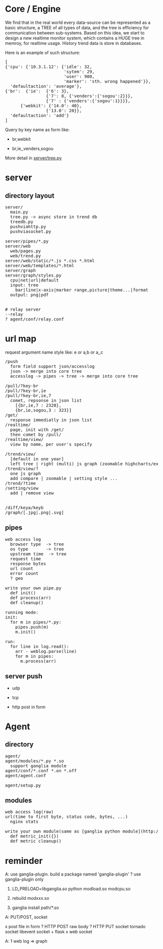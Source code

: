 
Core / Engine
=============
We find that in the real world every data-source can be represented as a basic structure, a TREE of all types of data, and the tree is efficiency for communication between sub-systems. Based on this idea, we start to design a new realtime monitor system, which contains a HUGE tree in memroy, for realtime usage. History trend data is store in databases.

Here is an example of such structure:
<pre>
[
{'cpu': {'10.3.1.12': {'idle': 32,
                       'sytem': 29,
                       'user': 900,
                       'marker': 'sth. wrong happened'}},
  'defaultaction': 'average'},
{'br':  {'ie':  {'6': 3},
                {'7': 8, {'venders':{'sogou':2}}},
                {'7' : {'venders':{'sogou':1}}}},
      {'webkit': {'14.0': 40},
                {'13.0': 20}},
  'defaultaction': 'add'}
]
</pre>

Query by key name as form like:

* br,webkit

* br,ie,,venders,sogou


More detail in [server/tree.py](blob/master/server/tree.py)



server
======
directory layout
-----------------
<pre>
server/
  main.py
  tree.py -> async store in trend db
  treedb.py
  pushviahttp.py
  pushviasocket.py

server/pipes/*.py
server/web
  web/pages.py
  web/trend.py
server/web/static/*.js *.css *.html
server/web/templates/*.html
server/graph
server/graph/styles.py
  cpu|net|url|default
  input: tree
    bar|line|x-axis|marker range,picture|theme...|format
  output: png|pdf


# relay server
--relay
? agent/conf/relay.conf
</pre>

url map
=======
request argument name style like: e or a,b or a,,c
<pre>
/push
  form field support json/accesslog
  json -> merge into core tree
  accesslog -> pipes -> tree -> merge into core tree

/pull/?key-br
/pull/?key-br,ie
/pull/?key-br,ie,7
  comet, repsonse in json list
    [{br,ie,7 : 2328},
    {br,ie,sogou,3 : 323}]
/get/<name>
  response immediatly in json list
/realtime/<key>
  page, init with /get/<key>
  then comet by /pull/<key>
/realtime/view/<key>
  view by name, per user's specify

/trend/view/
  [default in one year]
  left tree | right (multi) js graph (zoomable highcharts/examples/dynamic-master-detail.htm)
/trend/view/<name>?
  one js graph
  add compare | zoomable | setting style ...
/trend/<name>?time
/setting/view
  add | remove view


/diff/keya/keyb
/graph/<name>[.jpg|.png|.svg]
</pre>

pipes
------
<pre>web access log
  browser type  -> tree
  os type       -> tree
  upstream time  -> tree
  request time
  response bytes
  url count
  error count
  ? geo

write your own pipe.py
  def init()
  def process(arr)
  def cleanup()

running mode:
init:
  for m in pipes/*.py:
    pipes.push(m)
    m.init()

run:
  for line in log.read():
    arr - weblog.parse(line)
    for m in pipes:
      m.process(arr)	
</pre>

server push
-----------
* udp

* tcp

* http post in form



Agent
=====
directory
---------
<pre>
agent/
agent/modules/*.py *.so  
  support ganglia module
agent/conf/*.conf *.on *.off
agent/agent.conf

agent/setup.py
</pre>

modules
-------
<pre>
web access log(raw)
url(time to first byte, status code, bytes, ...)
  nginx stats

write your own module(same as [ganglia python module](http://sourceforge.net/apps/trac/ganglia/wiki/ganglia_gmond_python_modules#WritingcustomPythonmodules)):
  def metric_init({})
  def metric_cleanup()
</pre>

reminder 
=====================
A: use ganglia-plugin.
build a package named 'ganglia-plugin'
? use ganglia-plugin only

1) LD_PRELOAD=libganglia.so python
  modload.so
  modcpu.so

2) rebuild modxxx.so
3) ganglia install path/*.so 



A: PUT/POST, socket

x post file in form
? HTTP POST raw body
? HTTP PUT
 socket
  tornado socket
  libevent socket + flask
x web socket

A:
1 web log => graph
 


